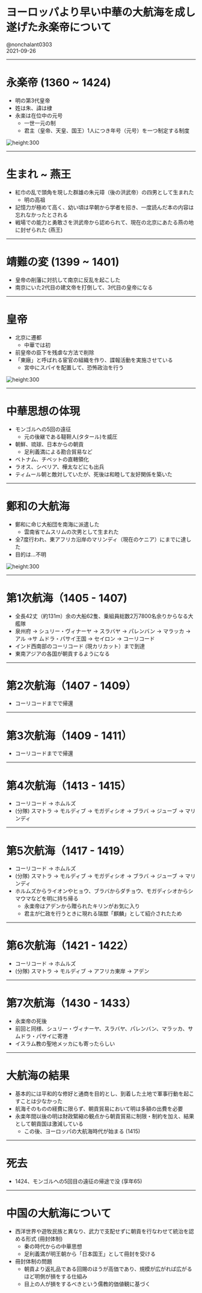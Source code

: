 # ヨーロッパより早い中華の大航海を成し遂げた永楽帝について
@nonchalant0303  
2021-09-26

---

# 永楽帝 (1360 ~ 1424)

- 明の第3代皇帝
- 姓は朱、諱は棣
- 永楽は在位中の元号
    - 一世一元の制
    - 君主（皇帝、天皇、国王）1人につき年号（元号）を一つ制定する制度

![height:300](images/ihara/eirakutei1.jpeg)

---

# 生まれ ~ 燕王

- 紅巾の乱で頭角を現した群雄の朱元璋（後の洪武帝）の四男として生まれた
    - 明の高祖
- 記憶力が極めて高く、幼い頃は早朝から学者を招き、一度読んだ本の内容は忘れなかったとされる
- 戦場での能力と勇敢さを洪武帝から認められて、現在の北京にあたる燕の地に封ぜられた (燕王)

---

# 靖難の変 (1399 ~ 1401)

- 皇帝の削藩に対抗して南京に反乱を起こした
- 南京にいた2代目の建文帝を打倒して、3代目の皇帝になる

---

# 皇帝

- 北京に遷都
    - 中華では初
- 前皇帝の臣下を残虐な方法で削除
- 「東廠」と呼ばれる宦官の組織を作り、諜報活動を実施させている
    - 宮中にスパイを配置して、恐怖政治を行う

![height:300](images/ihara/eirakutei2.png)

---

# 中華思想の体現

- モンゴルへの5回の遠征
    - 元の後継である韃靼人(タタール)を威圧
- 朝鮮、琉球、日本からの朝貢
    - 足利義満による勘合貿易など
- ベトナム、チベットの直轄領化
- ラオス、シベリア、樺太などにも出兵
- ティムール朝と敵対していたが、死後は和睦して友好関係を築いた

---

# 鄭和の大航海

- 鄭和に命じ大船団を南海に派遣した
    - 雲南省でムスリムの次男として生まれた
- 全7度行われ、東アフリカ沿岸のマリンディ（現在のケニア）にまでに達した
- 目的は...不明

![height:300](images/ihara/eirakutei3.jpeg)

---

# 第1次航海（1405 - 1407)

- 全長42丈（約131m）余の大船62隻、乗組員総数2万7800名余りからなる大艦隊
- 泉州府 → シュリー・ヴィナーヤ → スラバヤ → パレンバン → マラッカ → アル →サ ムドラ・パサイ王国 → セイロン → コーリコード
- インド西南部のコーリコード (現カリカット）まで到達
- 東南アジアの各国が朝貢するようになる

---

# 第2次航海（1407 - 1409）

- コーリコードまでで帰還

---

# 第3次航海（1409 - 1411）

- コーリコードまでで帰還

---

# 第4次航海（1413 - 1415）

- コーリコード → ホムルズ
- (分隊) スマトラ → モルディブ → モガディシオ → ブラバ → ジューブ → マリンディ

---

# 第5次航海（1417 - 1419）

- コーリコード → ホムルズ
- (分隊) スマトラ → モルディブ → モガディシオ → ブラバ → ジューブ → マリンディ
- ホルムズからライオンやヒョウ、ブラバからダチョウ、モガディシオからシマウマなどを明に持ち帰る
    - 永楽帝はアデンから贈られたキリンがお気に入り
    - 君主が仁政を行うときに現れる瑞獣「麒麟」として紹介されたため

---

# 第6次航海（1421 - 1422）

- コーリコード → ホムルズ
- (分隊) スマトラ → モルディブ → アフリカ東岸 → アデン

---

# 第7次航海（1430 - 1433）

- 永楽帝の死後
- 前回と同様、シュリー・ヴィナーヤ、スラバヤ、パレンバン、マラッカ、サムドラ・パサイに寄港
- イスラム教の聖地メッカにも寄ったらしい

---

# 大航海の結果

- 基本的には平和的な修好と通商を目的とし、到着した土地で軍事行動を起こすことは少なかった
- 航海そのものの経費に限らず、朝貢貿易において明は多額の出費を必要
- 永楽年間以後の明は財政緊縮の観点から朝貢貿易に制限・制約を加え、結果として朝貢国は激減している
    - この後、ヨーロッパの大航海時代が始まる (1415)

---

# 死去

- 1424、モンゴルへの5回目の遠征の帰途で没 (享年65)

---

# 中国の大航海について

- 西洋世界や遊牧民族と異なり、武力で支配せずに朝貢を行なわせて統治を認める形式 (冊封体制)
    - 秦の時代からの中華思想
    - 足利義満が明王朝から「日本国王」として冊封を受ける
- 冊封体制の問題
    - 朝貢より返礼品である回賜のほうが高価であり、規模が広がれば広がるほど明側が損をする仕組み
    - 目上の人が損をするべきという儒教的価値観に基づく
